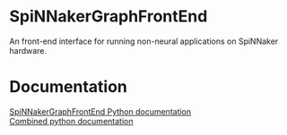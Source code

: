 
# SpiNNakerGraphFrontEnd
An front-end interface for running non-neural applications on SpiNNaker hardware.

Documentation
=============
[SpiNNakerGraphFrontEnd Python documentation](http://spinnakergraphfrontend.readthedocs.io/en/7.2.1)
<br>
[Combined python documentation](http://spinnakermanchester.readthedocs.io/en/7.2.1)

